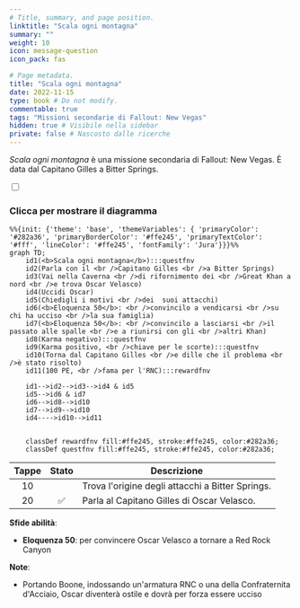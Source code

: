 ```yaml
---
# Title, summary, and page position.
linktitle: "Scala ogni montagna"
summary: ""
weight: 10
icon: message-question
icon_pack: fas

# Page metadata.
title: "Scala ogni montagna"
date: 2022-11-15
type: book # Do not modify.
commentable: true
tags: "Missioni secondarie di Fallout: New Vegas"
hidden: true # Visibile nella sidebar
private: false # Nascosto dalle ricerche
---
```


<div class="fnv">


*Scala ogni montagna* è una missione secondaria di Fallout: New Vegas. È data dal Capitano Gilles a Bitter Springs.


<section class="chart-collapse">
<input type="checkbox" name="collapse2" id="handle2">
<h3 class="handle">
<label for="handle2">Clicca per mostrare il diagramma</label>
</h3>
<div class="content">

```mermaid
%%{init: {'theme': 'base', 'themeVariables': { 'primaryColor': '#282a36', 'primaryBorderColor': '#ffe245', 'primaryTextColor': '#fff', 'lineColor': '#ffe245', 'fontFamily': 'Jura'}}}%%
graph TD;
    id1(<b>Scala ogni montagna</b>):::questfnv
    id2(Parla con il <br />Capitano Gilles <br />a Bitter Springs)
    id3(Vai nella Caverna <br />di rifornimento dei <br />Great Khan a nord <br />e trova Oscar Velasco)
    id4(Uccidi Oscar)
    id5(Chiedigli i motivi <br />dei  suoi attacchi)
    id6(<b>Eloquenza 50</b>: <br />convincilo a vendicarsi <br />su chi ha ucciso <br />la sua famiglia)
    id7(<b>Eloquenza 50</b>: <br />convincilo a lasciarsi <br />il passato alle spalle <br />e a riunirsi con gli <br />altri Khan) 
    id8(Karma negativo):::questfnv
    id9(Karma positivo, <br />chiave per le scorte):::questfnv
    id10(Torna dal Capitano Gilles <br />e dille che il problema <br />è stato risolto)
    id11(100 PE, <br />fama per l'RNC):::rewardfnv
    
    id1-->id2-->id3-->id4 & id5
    id5-->id6 & id7
    id6-->id8-->id10
    id7-->id9-->id10
    id4---->id10-->id11
    
    
    classDef rewardfnv fill:#ffe245, stroke:#ffe245, color:#282a36;
    classDef questfnv fill:#ffe245, stroke:#ffe245, color:#282a36;
```

</div>
</section>

| Tappe |       Stato        | Descrizione |
|:-----:|:------------------:| ----------- |
|                           10                          |            | Trova l'origine degli attacchi a Bitter Springs.                                                                                                                            |
|                           20                          | :white_check_mark: | Parla al Capitano Gilles di Oscar Velasco.                                                                                                                                  |



**Sfide abilità**:
- **Eloquenza 50**: per convincere Oscar Velasco a tornare a Red Rock Canyon



**Note**:
- Portando Boone, indossando un'armatura RNC o una della Confraternita d'Acciaio, Oscar diventerà ostile e dovrà per forza essere ucciso 


</div>


